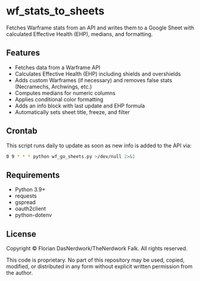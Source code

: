# wf_stats_to_sheets

Fetches Warframe stats from an API and writes them to a Google Sheet with calculated Effective Health (EHP), medians, and formatting.

## Features

- Fetches data from a Warframe API
- Calculates Effective Health (EHP) including shields and overshields
- Adds custom Warframes (if necessary) and removes false stats (Necramechs, Archwings, etc.)
- Computes medians for numeric columns
- Applies conditional color formatting
- Adds an info block with last update and EHP formula
- Automatically sets sheet title, freeze, and filter

## Crontab

This script runs daily to update as soon as new info is added to the API via:
```bash
0 9 * * * python wf_go_sheets.py >/dev/null 2>&1
```

## Requirements

- Python 3.9+
- requests
- gspread
- oauth2client
- python-dotenv

## License

Copyright © Florian DasNerdwork/TheNerdwork Falk. All rights reserved.

This code is proprietary. No part of this repository may be used, copied, modified, or distributed in any form without explicit written permission from the author.